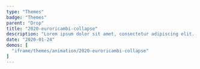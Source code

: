 ```yaml
---
type: "Themes"
badge: "Themes"
parent: "Drop"
title: "2020-euroricambi-collapse"
description: "Lorem ipsum dolor sit amet, consectetur adipiscing elit. Nunc tempus laoreet leo sit amet iaculis."
date: "2020-01-24"
demos: [
  "iframe/themes/animation/2020-euroricambi-collapse"
]
---
```

